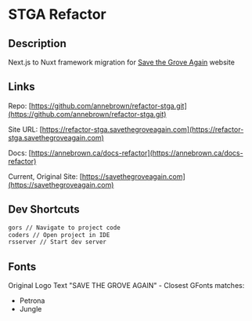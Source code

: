 # STGA Refactor

## Description

Next.js to Nuxt framework migration for [Save the Grove Again](https://savethegroveagain.com) website

## Links

Repo: [https://github.com/annebrown/refactor-stga.git](https://github.com/annebrown/refactor-stga.git)

Site URL: [https://refactor-stga.savethegroveagain.com](https://refactor-stga.savethegroveagain.com)

Docs: [https://annebrown.ca/docs-refactor](https://annebrown.ca/docs-refactor)

Current, Original Site: [https://savethegroveagain.com](https://savethegroveagain.com)

## Dev Shortcuts

```bash
gors // Navigate to project code
coders // Open project in IDE
rsserver // Start dev server
```

## Fonts

Original Logo Text "SAVE THE GROVE AGAIN" - Closest GFonts matches:

- Petrona
- Jungle
